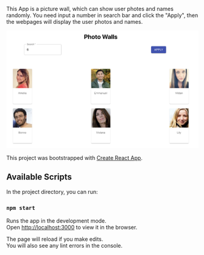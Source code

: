 This App is a picture wall, which can show user photes and names randomly. You need input a number in search bar and click the "Apply", then the webpages will display the user photos and names.

![Alt text](https://github.com/Yolo19/MSA-phase1/blob/master/demo/ScreenShortcut.jpg)

This project was bootstrapped with [Create React App](https://github.com/facebook/create-react-app).

## Available Scripts

In the project directory, you can run:

### `npm start`

Runs the app in the development mode.<br />
Open [http://localhost:3000](http://localhost:3000) to view it in the browser.

The page will reload if you make edits.<br />
You will also see any lint errors in the console.

